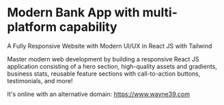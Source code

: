 # Modern Bank App with multi-platform capability

A Fully Responsive Website with Modern UI/UX in React JS with Tailwind

Master modern web development by building a responsive React JS application consisting of a hero section, high-quality assets and gradients, business stats, reusable feature sections with call-to-action buttons, testimonials, and more!

It's online with an alternative domain: https://www.wayne39.com
